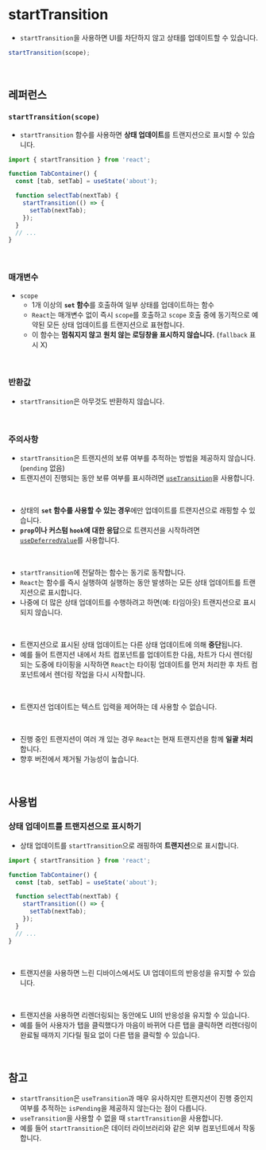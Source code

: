 # startTransition

- `startTransition`을 사용하면 UI를 차단하지 않고 상태를 업데이트할 수 있습니다.

```jsx
startTransition(scope);
```

<br>

## 레퍼런스

### `startTransition(scope)`

- `startTransition` 함수를 사용하면 **상태 업데이트**를 트랜지션으로 표시할 수 있습니다.

```jsx
import { startTransition } from 'react';

function TabContainer() {
  const [tab, setTab] = useState('about');

  function selectTab(nextTab) {
    startTransition(() => {
      setTab(nextTab);
    });
  }
  // ...
}
```

<br>

### 매개변수

- `scope`
  - 1개 이상의 **`set` 함수**를 호출하여 일부 상태를 업데이트하는 함수
  - `React`는 매개변수 없이 즉시 `scope`를 호출하고 `scope` 호출 중에 동기적으로 예약된 모든 상태 업데이트를 트랜지션으로 표현합니다.
  - 이 함수는 **멈춰지지 않고** **원치 않는 로딩창을 표시하지 않습니다.** (`fallback` 표시 X)

<br>

### 반환값

- `startTransition`은 아무것도 반환하지 않습니다.

<br>

### 주의사항

- `startTransition`은 트랜지션의 보류 여부를 추적하는 방법을 제공하지 않습니다. (`pending` 없음)
- 트랜지션이 진행되는 동안 보류 여부를 표시하려면 [`useTransition`](https://github.com/Collection50/React/blob/master/Hooks/useTransition.md)을 사용합니다.

<br>

- 상태의 **`set` 함수를 사용할 수 있는 경우**에만 업데이트를 트랜지션으로 래핑할 수 있습니다.
- **`prop`이나 커스텀 `hook`에 대한 응답**으로 트랜지션을 시작하려면 [`useDeferredValue`](https://github.com/Collection50/React/blob/master/Hooks/useDeferredValue.md)를 사용합니다.

<br>

- `startTransition`에 전달하는 함수는 동기로 동작합니다.
- `React`는 함수를 즉시 실행하여 실행하는 동안 발생하는 모든 상태 업데이트를 트랜지션으로 표시합니다.
- 나중에 더 많은 상태 업데이트를 수행하려고 하면(예: 타임아웃) 트랜지션으로 표시되지 않습니다.

<br>

- 트랜지션으로 표시된 상태 업데이트는 다른 상태 업데이트에 의해 **중단**됩니다.
- 예를 들어 트랜지션 내에서 차트 컴포넌트를 업데이트한 다음, 차트가 다시 렌더링되는 도중에 타이핑을 시작하면 `React`는 타이핑 업데이트를 먼저 처리한 후 차트 컴포넌트에서 렌더링 작업을 다시 시작합니다.

<br>

- 트랜지션 업데이트는 텍스트 입력을 제어하는 데 사용할 수 없습니다.

<br>

- 진행 중인 트랜지션이 여러 개 있는 경우 `React`는 현재 트랜지션을 함께 **일괄 처리**합니다.
- 향후 버전에서 제거될 가능성이 높습니다.

<br>

## 사용법

### 상태 업데이트를 트랜지션으로 표시하기

- 상태 업데이트를 `startTransition`으로 래핑하여 **트랜지션**으로 표시합니다.

```jsx
import { startTransition } from 'react';

function TabContainer() {
  const [tab, setTab] = useState('about');

  function selectTab(nextTab) {
    startTransition(() => {
      setTab(nextTab);
    });
  }
  // ...
}
```

<br>

- 트랜지션을 사용하면 느린 디바이스에서도 UI 업데이트의 반응성을 유지할 수 있습니다.

<br>

- 트랜지션을 사용하면 리렌더링되는 동안에도 UI의 반응성을 유지할 수 있습니다.
- 예를 들어 사용자가 탭을 클릭했다가 마음이 바뀌어 다른 탭을 클릭하면 리렌더링이 완료될 때까지 기다릴 필요 없이 다른 탭을 클릭할 수 있습니다.

<br>

## 참고

- `startTransition`은 `useTransition`과 매우 유사하지만 트랜지션이 진행 중인지 여부를 추적하는 `isPending`을 제공하지 않는다는 점이 다릅니다.
- `useTransition`을 사용할 수 없을 때 `startTransition`을 사용합니다.
- 예를 들어 `startTransition`은 데이터 라이브러리와 같은 외부 컴포넌트에서 작동합니다.
